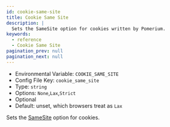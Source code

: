 ```yaml
---
id: cookie-same-site
title: Cookie Same Site
description: |
  Sets the SameSite option for cookies written by Pomerium.
keywords:
  - reference
  - Cookie Same Site
pagination_prev: null
pagination_next: null
---
```

- Environmental Variable: `COOKIE_SAME_SITE`
- Config File Key: `cookie_same_site`
- Type: `string`
- Options: `None`,`Lax`,`Strict`
- Optional
- Default: unset, which browsers treat as `Lax`

Sets the [SameSite](https://developer.mozilla.org/en-US/docs/Web/HTTP/Headers/Set-Cookie#samesitesamesite-value) option for cookies.
